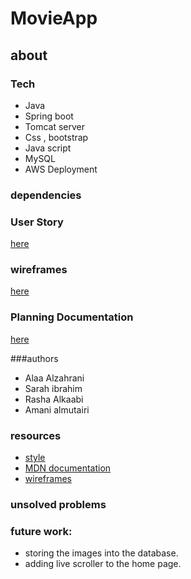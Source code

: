 # MovieApp
## about

### Tech
* Java 
* Spring boot
* Tomcat server 
* Css , bootstrap
* Java script
* MySQL 
* AWS Deployment 

### dependencies

### User Story 
[here](/readme/userStory.md)

### wireframes
[here](/readme/wireframes.md)

### Planning Documentation
[here](https://docs.google.com/document/d/1QtjyVzi34M7S42N78QWBw4Xyjvx5la_o/edit#heading=h.gjdgxs)

###authors 
* Alaa Alzahrani 
* Sarah ibrahim 
* Rasha Alkaabi
* Amani almutairi

### resources
 * [style](https://www.w3schools.com/w3css/tryit.asp?filename=tryw3css_templates_startup)
 * [MDN documentation](https://developer.mozilla.org/en-US/)
 * [wireframes](https://pidoco.com/)

### unsolved problems 
 
### future work:
* storing the images into the database.
* adding live scroller to the home page.
